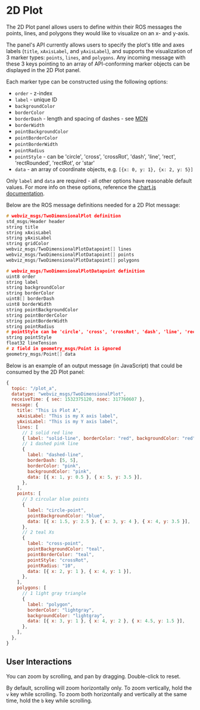 # 2D Plot

The 2D Plot panel allows users to define within their ROS messages the points, lines, and polygons they would like to visualize on an x- and y-axis.

The panel's API currently allows users to specify the plot's title and axes labels (`title`, `xAxisLabel`, and `yAxisLabel`), and supports the visualization of 3 marker types: `points`, `lines`, and `polygons`. Any incoming message with these 3 keys pointing to an array of API-conforming marker objects can be displayed in the 2D Plot panel.

Each marker type can be constructed using the following options:

- `order` - z-index
- `label` - unique ID
- `backgroundColor`
- `borderColor`
- `borderDash` - length and spacing of dashes - see [MDN](https://developer.mozilla.org/en-US/docs/Web/API/CanvasRenderingContext2D/setLineDash)
- `borderWidth`
- `pointBackgroundColor`
- `pointBorderColor`
- `pointBorderWidth`
- `pointRadius`
- `pointStyle` - can be 'circle', 'cross', 'crossRot', 'dash', 'line', 'rect', 'rectRounded', 'rectRot', or 'star'
- `data` - an array of coordinate objects, e.g. `[{x: 0, y: 1}, {x: 2, y: 5}]`

Only `label` and `data` are required - all other options have reasonable default values. For more info on these options, reference the [chart.js documentation](https://www.chartjs.org/docs/latest/charts/line.html#dataset-properties).

Below are the ROS message definitions needed for a 2D Plot message:

```cpp
# webviz_msgs/TwoDimensionalPlot definition
std_msgs/Header header
string title
string xAxisLabel
string yAxisLabel
string gridColor
webviz_msgs/TwoDimensionalPlotDatapoint[] lines
webviz_msgs/TwoDimensionalPlotDatapoint[] points
webviz_msgs/TwoDimensionalPlotDatapoint[] polygons

# webviz_msgs/TwoDimensionalPlotDatapoint definition
uint8 order
string label
string backgroundColor
string borderColor
uint8[] borderDash
uint8 borderWidth
string pointBackgroundColor
string pointBorderColor
string pointBorderWidth
string pointRadius
# pointStyle can be 'circle', 'cross', 'crossRot', 'dash', 'line', 'rect', 'rectRounded', 'rectRot', or 'star'
string pointStyle
float32 lineTension
# z field in geometry_msgs/Point is ignored
geometry_msgs/Point[] data
```

Below is an example of an output message (in JavaScript) that could be consumed by the 2D Plot panel:

```js
{
  topic: "/plot_a",
  datatype: "webviz_msgs/TwoDimensionalPlot",
  receiveTime: { sec: 1532375120, nsec: 317760607 },
  message: {
    title: "This is Plot A",
    xAxisLabel: "This is my X axis label",
    yAxisLabel: "This is my Y axis label",
    lines: [
      // 1 solid red line
      { label: "solid-line", borderColor: "red", backgroundColor: "red", data: [{ x: 0, y: 0 }, { x: 5, y: 5 }] },
      // 1 dashed pink line
      {
        label: "dashed-line",
        borderDash: [5, 5],
        borderColor: "pink",
        backgroundColor: "pink",
        data: [{ x: 1, y: 0.5 }, { x: 5, y: 3.5 }],
      },
    ],
    points: [
      // 3 circular blue points
      {
        label: "circle-point",
        pointBackgroundColor: "blue",
        data: [{ x: 1.5, y: 2.5 }, { x: 3, y: 4 }, { x: 4, y: 3.5 }],
      },
      // 2 teal Xs
      {
        label: "cross-point",
        pointBackgroundColor: "teal",
        pointBorderColor: "teal",
        pointStyle: "crossRot",
        pointRadius: "10",
        data: [{ x: 2, y: 1 }, { x: 4, y: 1 }],
      },
    ],
    polygons: [
      // 1 light gray triangle
      {
        label: "polygon",
        borderColor: "lightgray",
        backgroundColor: "lightgray",
        data: [{ x: 3, y: 1 }, { x: 4, y: 2 }, { x: 4.5, y: 1.5 }],
      },
    ],
  },
}
```

## User Interactions

You can zoom by scrolling, and pan by dragging. Double-click to reset.

By default, scrolling will zoom horizontally only. To zoom vertically, hold the `v` key while scrolling. To zoom both horizontally and vertically at the same time, hold the `b` key while scrolling.
